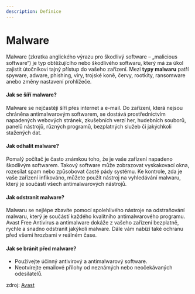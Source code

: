 ```yaml
---
description: Definice
---
```


# Malware

Malware (zkratka anglického výrazu pro škodlivý software – „malicious software“) je typ obtěžujícího nebo škodlivého softwaru, který má za úkol zajistit útočníkovi tajný přístup do vašeho zařízení. Mezi **typy malwaru** patří spyware, adware, phishing, viry, trojské koně, červy, rootkity, ransomware anebo změny nastavení prohlížeče.

#### **Jak se šíří malware?**

Malware se nejčastěji šíří přes internet a e-mail. Do zařízení, která nejsou chráněna antimalwarovým softwarem, se dostává prostřednictvím napadených webových stránek, zkušebních verzí her, hudebních souborů, panelů nástrojů, různých programů, bezplatných služeb či jakýchkoli stažených dat.

#### **Jak odhalit malware?**

Pomalý počítač je často známkou toho, že je vaše zařízení napadeno škodlivým softwarem. Takový software může zobrazovat vyskakovací okna, rozesílat spam nebo způsobovat časté pády systému. Ke kontrole, zda je vaše zařízení infikováno, můžete použít nástroj na vyhledávání malwaru, který je součástí všech antimalwarových nástrojů.

#### **Jak odstranit malware?**

Malwaru se nejlépe zbavíte pomocí spolehlivého nástroje na odstraňování malwaru, který je součástí každého kvalitního antimalwarového programu. Avast Free Antivirus a antimalware dokáže z vašeho zařízení bezplatně, rychle a snadno odstranit jakýkoli malware. Dále vám nabízí také ochranu před všemi hrozbami v reálném čase.

#### **Jak se bránit před malware?**

* Používejte účinný antivirový a antimalwarový software.
* Neotvírejte emailové přílohy od neznámých nebo neočekávaných odesilatelů.

zdroj: [Avast](https://www.avast.com/cs-cz/c-malware)
